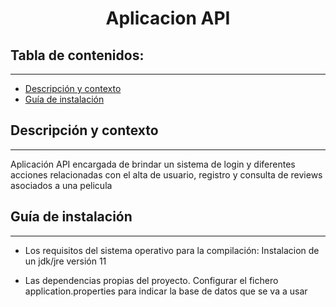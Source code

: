 <h1 align="center"> Aplicacion API</h1>

## Tabla de contenidos:
---

- [Descripción y contexto](#descripción-y-contexto)
- [Guía de instalación](#guía-de-instalación)


## Descripción y contexto
---

Aplicación API encargada de brindar un sistema de login y diferentes acciones relacionadas con el alta de usuario, registro y consulta de reviews asociados a una pelicula

## Guía de instalación
---
- Los requisitos del sistema operativo para la compilación:
Instalacion de un jdk/jre versión 11

- Las dependencias propias del proyecto.
Configurar el fichero application.properties para indicar la base de datos que se va a usar



